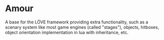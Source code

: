 # Amour
A base for the LÖVE framework providing extra functionality, such as a scenary system like most game engines (called "stages"), objects, hitboxes, object orientation implementation in lua with inheritance, etc.
